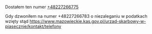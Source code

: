 Dostałem ten numer <a href="tel:+48227266775">+48227266775</a>

Gdy dzwoniłem na numer +48227266783 o niezaleganiu w podatkach wzięty stąd https://www.mazowieckie.kas.gov.pl/urzad-skarbowy-w-piasecznie/kontakt/telefony
